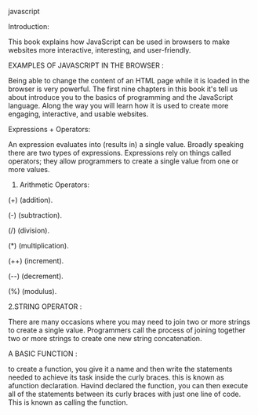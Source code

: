 javascript


Introduction:


This book explains how JavaScript can be used in browsers to make websites more interactive, interesting, and user-friendly. 

EXAMPLES OF JAVASCRIPT IN THE BROWSER :


Being able to change the content of an HTML page while it is loaded in the browser is very powerful. 
The first nine chapters in this book it's tell us about introduce you to the basics of programming and the JavaScript language. Along the way you will learn how it is used to create more engaging, interactive, and usable websites. 

Expressions + Operators:

An expression evaluates into (results in) a single value. Broadly speaking there are two types of expressions. 
Expressions rely on things called operators; they allow programmers to create a single value from one or more values. 
 1. Arithmetic Operators:

 (+) (addition).

 (-) (subtraction).

 (/) (division).

 (*) (multiplication).

 (++) (increment).

 (--) (decrement).

 (%) (modulus).

 2.STRING OPERATOR :

 There are many occasions where you may need to join two or more strings to create a single value. Programmers call the process of joining together two or more strings to create one new string concatenation. 


A BASIC FUNCTION :

to create a function, you give it a name and then write the statements needed to achieve its task inside the curly braces.
this is known as afunction declaration.
Havind declared the function, you can then execute all of the statements between its curly braces with just one line of code.
This is known as calling the function.
